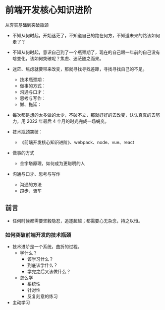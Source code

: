 # 前端开发核心知识进阶

从夯实基础到突破瓶颈

- 不知从何时起，开始迷茫了，不知道自己的路在何方，不知道未来的路该如何走了？
- 不知从何时起，意识自己到了一个瓶颈期了，现在的自己跟一年前的自己没有啥变化，该如何突破呢？焦虑、迷茫随之而来。
- 迷茫、焦虑就要带来改变，那就寻找寻找差距，寻找寻找自己的不足。
  - 技术瓶颈期：
  - 做事的方式：
  - 沟通与口才：
  - 思考与写作：
  - 懒、拖延：
- 每次都是想的太多做的太少，不破不立，那就好好的去改变，认认真真的去努力，用 2022 年最后 4 个月的时光完成一场蜕变。

- 技术瓶颈突破：
  - 《前端开发核心知识进阶》、webpack、node、vue、react
- 做事的方式
  - 金字塔原理，如何成为更聪明的人
- 沟通与口才、思考与写作
  - 沟通的方法
  - 跑步、骑车

## 前言

- 任何时候都需要坚毅隐忍，追逐超越；都需要心无杂念，持之以恒。

### 如何突破前端开发的技术瓶颈

- 技术进阶是一个系统，曲折的过程。
  - 学什么？
    - 该学习什么？
    - 到底该学什么？
    - 学完之后又该做什么？
  - 怎么学
    - 系统性
    - 针对性
    - 反复刻意的练习
- 主动学习
